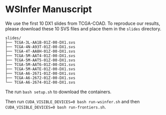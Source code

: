 # WSInfer Manuscript

We use the first 10 DX1 slides from TCGA-COAD. To reproduce our results, 
please download these 10 SVS files and place them in the `slides` directory.

```
slides/
├── TCGA-3L-AA1B-01Z-00-DX1.svs
├── TCGA-4N-A93T-01Z-00-DX1.svs
├── TCGA-4T-AA8H-01Z-00-DX1.svs
├── TCGA-5M-AAT4-01Z-00-DX1.svs
├── TCGA-5M-AAT5-01Z-00-DX1.svs
├── TCGA-5M-AAT6-01Z-00-DX1.svs
├── TCGA-5M-AATE-01Z-00-DX1.svs
├── TCGA-A6-2671-01Z-00-DX1.svs
├── TCGA-A6-2672-01Z-00-DX1.svs
└── TCGA-A6-2674-01Z-00-DX1.svs
```

The run `bash setup.sh` to download the containers.

Then run `CUDA_VISIBLE_DEVICES=0 bash run-wsinfer.sh` and then `CUDA_VISIBLE_DEVICES=0 bash run-frontiers.sh`.

